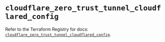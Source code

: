 # `cloudflare_zero_trust_tunnel_cloudflared_config`

Refer to the Terraform Registry for docs: [`cloudflare_zero_trust_tunnel_cloudflared_config`](https://registry.terraform.io/providers/cloudflare/cloudflare/5.7.1/docs/resources/zero_trust_tunnel_cloudflared_config).
